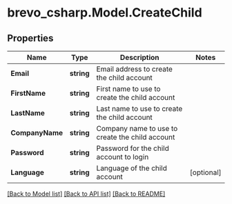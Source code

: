 # brevo_csharp.Model.CreateChild
## Properties

Name | Type | Description | Notes
------------ | ------------- | ------------- | -------------
**Email** | **string** | Email address to create the child account | 
**FirstName** | **string** | First name to use to create the child account | 
**LastName** | **string** | Last name to use to create the child account | 
**CompanyName** | **string** | Company name to use to create the child account | 
**Password** | **string** | Password for the child account to login | 
**Language** | **string** | Language of the child account | [optional] 

[[Back to Model list]](../README.md#documentation-for-models) [[Back to API list]](../README.md#documentation-for-api-endpoints) [[Back to README]](../README.md)

